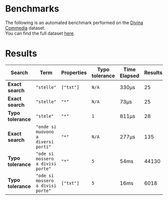 
# Benchmarks

The following is an automated benchmark performed on the [Divina Commedia](https://en.wikipedia.org/wiki/Divina_Commedia) dataset. <br />
You can find the full dataset [here](https://github.com/nearform/lyra/blob/main/packages/benchmarks/dataset/divinaCommedia.json).

# Results


| Search             | Term                                  | Properties | Typo tolerance | Time Elapsed  | Results     |
|--------------------|---------------------------------------|------------|----------------|---------------|-------------|
| **Exact search**   | `"stelle"`                          | `["txt"]`| `N/A`        | 330μs | 25 |
| **Exact search**   | `"stelle"`                          | `"*"`    | `N/A`        | 73μs | 25 |
| **Typo tolerance** | `"stele"`                           | `"*"`    | `1`          | 811μs | 28 | 
| **Exact search**   | `"onde si muovono a diversi porti"` | `"*"`    | `N/A`        | 277μs | 135 | 
| **Typo tolerance** | `"ode si mossero a divisi porte"`   | `"*"`    | `5`          | 54ms | 44130 | 
| **Typo tolerance** | `"ode si mossero a divisi porte"`   | `["txt"]`| `5`          | 16ms | 6018 |


